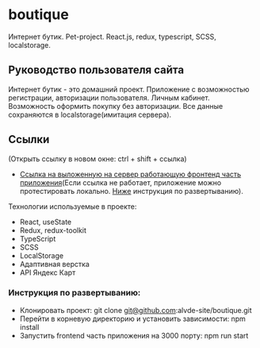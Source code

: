 # boutique

Интернет бутик. Pet-project. React.js, redux, typescript, SCSS, localstorage.


## Руководство пользователя сайта

Интернет бутик - это домашний проект. Приложение с возможностью регистрации, авторизации пользователя. Личным кабинет. Возможность оформить покупку без авторизации. Все данные сохраняются в localstorage(имитация сервера). 

## Ссылки
(Открыть ссылку в новом окне: ctrl + shift + ссылка)

- [Ссылка на выложенную на сервер работающую фронтенд часть приложения](https://boutique-sandy.vercel.app)(Если ссылка не работает, приложение можно протестировать локально. [Ниже](#инструкция-по-развертыванию) инструкция по развертыванию).

Технологии используемые в проекте:

- React, useState
- Redux, redux-toolkit
- TypeScript
- SCSS
- LocalStorage
- Адаптивная верстка
- API Яндекс Карт

### Инструкция по развертыванию:

- Клонировать проект: git clone git@github.com:alvde-site/boutique.git
- Перейти в корневую директорию и установить зависимости: npm install
- Запустить frontend часть приложения на 3000 порту: npm run start
